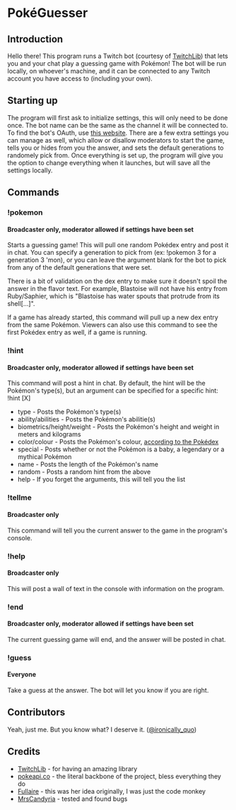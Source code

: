 # PokéGuesser
## Introduction
Hello there! This program runs a Twitch bot (courtesy of [TwitchLib](https://github.com/TwitchLib/TwitchLib)) that lets you and your chat play a guessing game with Pokémon! The bot will be run locally, on whoever's machine, and it can be connected to any Twitch account you have access to (including your own). 
## Starting up
The program will first ask to initialize settings, this will only need to be done once. The bot name can be the same as the channel it will be connected to. To find the bot's OAuth, use [this website](https://www.twitchapps.com/tmi/). There are a few extra settings you can manage as well, which allow or disallow moderators to start the game, tells you or hides from you the answer, and sets the default generations to randomely pick from. Once everything is set up, the program will give you the option to change everything when it launches, but will save all the settings locally.
## Commands
### !pokemon
#### Broadcaster only, moderator allowed if settings have been set
Starts a guessing game! This will pull one random Pokédex entry and post it in chat. You can specify a generation to pick from (ex: !pokemon 3 for a generation 3 'mon), or you can leave the argument blank for the bot to pick from any of the default generations that were set.

There is a bit of validation on the dex entry to make sure it doesn't spoil the answer in the flavor text. For example, Blastoise will not have his entry from Ruby/Saphier, which is "Blastoise has water spouts that protrude from its shell[...]".

If a game has already started, this command will pull up a new dex entry from the same Pokémon. Viewers can also use this command to see the first Pokédex entry as well, if a game is running.

### !hint
#### Broadcaster only, moderator allowed if settings have been set
This command will post a hint in chat. By default, the hint will be the Pokémon's type(s), but an argument can be specified for a specific hint:
!hint [X]
- type - Posts the Pokémon's type(s)
- ability/abilities - Posts the Pokémon's abilitie(s)
- biometrics/height/weight - Posts the Pokémon's height and weight in meters and kilograms
- color/colour - Posts the Pokémon's colour, [according to the Pokédex](https://bulbapedia.bulbagarden.net/wiki/List_of_Pok%C3%A9mon_by_color#List_of_Pok.C3.A9mon_by_color)
- special - Posts whether or not the Pokémon is a baby, a legendary or a mythical Pokémon
- name - Posts the length of the Pokémon's name
- random - Posts a random hint from the above
- help - If you forget the arguments, this will tell you the list

### !tellme
#### Broadcaster only
This command will tell you the current answer to the game in the program's console.

### !help
#### Broadcaster only
This will post a wall of text in the console with information on the program.

### !end
#### Broadcaster only, moderator allowed if settings have been set
The current guessing game will end, and the answer will be posted in chat.

### !guess
#### Everyone
Take a guess at the answer. The bot will let you know if you are right.

## Contributors
Yeah, just me. But you know what? I deserve it. ([@ironically_quo](https://twitter.com/ironically_quo))

## Credits

- [TwitchLib](https://github.com/TwitchLib/TwitchLib) - for having an amazing library
- [pokeapi.co](https://pokeapi.co/) - the literal backbone of the project, bless everything they do
- [Fullaire](https://www.twitch.tv/fullaire) - this was her idea originally, I was just the code monkey
- [MrsCandyria](https://www.twitch.tv/mrscandyria) - tested and found bugs
